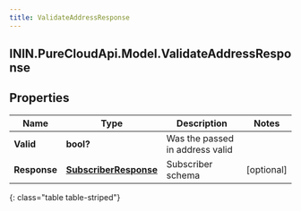 ```yaml
---
title: ValidateAddressResponse
---
```

## ININ.PureCloudApi.Model.ValidateAddressResponse

## Properties

|Name | Type | Description | Notes|
|------------ | ------------- | ------------- | -------------|
| **Valid** | **bool?** | Was the passed in address valid | |
| **Response** | [**SubscriberResponse**](SubscriberResponse.html) | Subscriber schema | [optional] |
{: class="table table-striped"}


